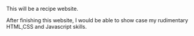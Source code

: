 This will be a recipe website.

After finishing this website, I would be able to show case my rudimentary HTML,CSS and Javascript skills.